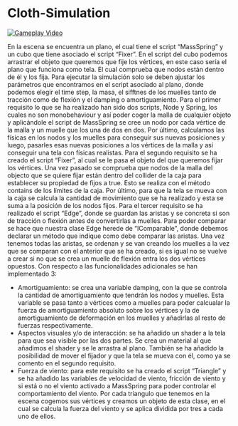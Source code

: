 # Cloth-Simulation
[![Gameplay Video](Video)](https://youtu.be/GTATqVjjhpI)

En la escena se encuentra un plano, el cual tiene el script “MassSpring” y un cubo que tiene
asociado el script “Fixer”. En el script del cubo podemos arrastrar el objeto que queremos que
fije los vértices, en este caso sería el plano que funciona como tela. El cual comprueba que
nodos están dentro de él y los fija.
Para ejecutar la simulación solo se deben ajustar los parámetros que encontramos en el script
asociado al plano, donde podemos elegir el time step, la masa, el sifftnes de los muelles tanto
de tracción como de flexión y el damping o amortiguamiento.
Para el primer requisito lo que se ha realizado han sido dos scripts, Node y Spring, los cuales no
son monobehaviour y así poder coger la malla de cualquier objeto y aplicándole el script de
MassSpring se cree un nodo por cada vértice de la malla y un muelle que los una de dos en
dos. Por último, calculamos las físicas en los nodos y los muelles para conseguir sus nuevas
posiciones y luego, pasarles esas nuevas posiciones a los vértices de la malla y así conseguir
una tela con físicas realistas.
Para el segundo requisito se ha creado el script “Fixer”, al cual se le pasa el objeto del que
queremos fijar los vértices. Una vez pasado se comprueba que nodos de la malla del objecto
que se quiere fijar están dentro del collider de la caja para establecer su propiedad de fijos a
true. Esto se realiza con el método contains de los límites de la caja. Por último, para que la
tela se mueva con la caja se calcula la cantidad de movimiento que se ha realizado y esta se
suma a la posición de los nodos fijos.
Para el tercer requisito se ha realizado el script “Edge”, donde se guardan las aristas y se
concreta si son de tracción o flexión antes de convertirlas a muelles. Para poder comparar se
hace que nuestra clase Edge herede de “IComparable”, donde debemos declarar un método
que indique como debe comparar las aristas. Una vez tenemos todas las aristas, se ordenan y
se van creando los muelles a la vez que se comparan con el anterior que se ha creado, si es
igual no se vuelve a crear si no que se crea un muelle de flexión entra los dos vértices
opuestos.
Con respecto a las funcionalidades adicionales se han implementado 3:
- Amortiguamiento: se crea una variable damping, con la que se controla la cantidad de
amortiguamiento que tendrán los nodos y muelles. Esta variable se pasa tanto a
vértices como a muelles para poder calcualar la fuerza de amortiguamiento absoluto
sobre los vértices y la de amortiguamiento de deformación en los muelles y añadirlas
al resto de fuerzas respectivamente.
- Aspectos visuales y/o de interacción: se ha añadido un shader a la tela para que sea
visible por las dos partes. Se crea un material al que añadimos el shader y se le arrastra
al plano. También se ha añadido la posibilidad de mover el fijador y que la tela se
mueva con él, como ya se comento en el segundo requisito.
- Fuerza de viento: para este requisito se ha creado el script “Triangle” y se ha añadido
las variables de velocidad de viento, fricción de viento y si está o no el viento activado
a MassSpring para poder controlar el comportamiento del viento. Por cada triangulo
que tenemos en la escena cogemos sus vértices y creamos un objeto de esta clase, en
el cual se calcula la fuerza del viento y se aplica dividida por tres a cada uno de ellos. 
